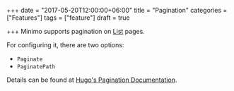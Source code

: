 +++
date = "2017-05-20T12:00:00+06:00"
title = "Pagination"
categories = ["Features"]
tags = ["feature"]
draft = true

+++
Minimo supports pagination on [List](https://gohugo.io/templates/list/) pages.

For configuring it, there are two options:

- `Paginate`
- `PaginatePath`

Details can be found at [Hugo's Pagination Documentation](https://gohugo.io/extras/pagination/).
